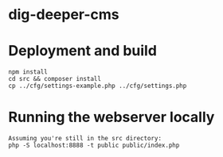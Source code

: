 # dig-deeper-cms

# Deployment and build

    npm install
    cd src && composer install
    cp ../cfg/settings-example.php ../cfg/settings.php

# Running the webserver locally
    Assuming you're still in the src directory:
    php -S localhost:8888 -t public public/index.php
